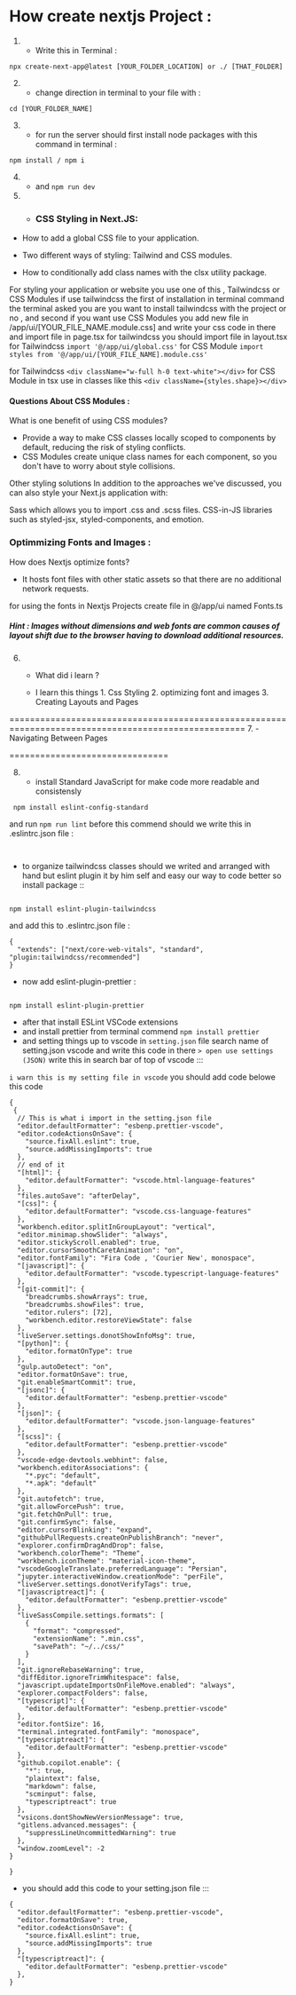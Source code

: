 # How create nextjs Project :

1. - Write this in Terminal :

```
npx create-next-app@latest [YOUR_FOLDER_LOCATION] or ./ [THAT_FOLDER]
```

2. - change direction in terminal to your file with :

```
cd [YOUR_FOLDER_NAME]
```

3. - for run the server should first install node packages with this command in terminal :

```
npm install / npm i
```

4. - and `npm run dev`

5. - ### CSS Styling in Next.JS:

- How to add a global CSS file to your application.

- Two different ways of styling: Tailwind and CSS modules.

- How to conditionally add class names with the clsx utility package.

For styling your application or website you use one of this , Tailwindcss or CSS Modules if use tailwindcss the first of installation in terminal command the terminal asked you are you want to install tailwindcss with the project or no , and second if you want use CSS Modules you add new file in /app/ui/[YOUR_FILE_NAME.module.css] and write your css code in there and import file in page.tsx for tailwindcss you should import file in layout.tsx
for Tailwindcss `import '@/app/ui/global.css'`
for CSS Module `import styles from '@/app/ui/[YOUR_FILE_NAME].module.css'`

for Tailwindcss `<div className="w-full h-0 text-white"></div>`
for CSS Module in tsx use in classes like this `<div className={styles.shape}></div>`

#### Questions About CSS Modules :

What is one benefit of using CSS modules?

- Provide a way to make CSS classes locally scoped to components by default, reducing the risk of styling conflicts.
- CSS Modules create unique class names for each component, so you don't have to worry about style collisions.

Other styling solutions
In addition to the approaches we've discussed, you can also style your Next.js application with:

Sass which allows you to import .css and .scss files.
CSS-in-JS libraries such as styled-jsx, styled-components, and emotion.

### Optimmizing Fonts and Images :

How does Nextjs optimize fonts?

- It hosts font files with other static assets so that there are no additional network requests.

for using the fonts in Nextjs Projects create file in @/app/ui named Fonts.ts

##### Hint : Images without dimensions and web fonts are common causes of layout shift due to the browser having to download additional resources.

6. - What did i learn ?

   - I learn this things 1. Css Styling 2. optimizing font and images 3. Creating Layouts and Pages

==================================================================================================== 7. - Navigating Between Pages

===============================

8. - install Standard JavaScript for make code more readable and consistensly

```
 npm install eslint-config-standard
```

and run `npm run lint` before this commend should we write this in .eslintrc.json file :

```


```

- to organize tailwindcss classes should we writed and arranged with hand but eslint plugin it by him self and easy our way to code better so install package ::

```

npm install eslint-plugin-tailwindcss

```

and add this to .eslintrc.json file :

```
{
  "extends": ["next/core-web-vitals", "standard", "plugin:tailwindcss/recommended"]
}

```

- now add eslint-plugin-prettier :

```

npm install eslint-plugin-prettier

```

- after that install ESLint VSCode extensions
- and install prettier from terminal commend `npm install prettier`
- and setting things up to vscode in `setting.json` file search name of setting.json vscode and write this code in there `> open use settings (JSON)` write this in search bar of top of vscode :::

`i warn this is my setting file in vscode` you should add code belowe this code

```
{
 {
  // This is what i import in the setting.json file
  "editor.defaultFormatter": "esbenp.prettier-vscode",
  "editor.codeActionsOnSave": {
    "source.fixAll.eslint": true,
    "source.addMissingImports": true
  },
  // end of it
  "[html]": {
    "editor.defaultFormatter": "vscode.html-language-features"
  },
  "files.autoSave": "afterDelay",
  "[css]": {
    "editor.defaultFormatter": "vscode.css-language-features"
  },
  "workbench.editor.splitInGroupLayout": "vertical",
  "editor.minimap.showSlider": "always",
  "editor.stickyScroll.enabled": true,
  "editor.cursorSmoothCaretAnimation": "on",
  "editor.fontFamily": "Fira Code , 'Courier New', monospace",
  "[javascript]": {
    "editor.defaultFormatter": "vscode.typescript-language-features"
  },
  "[git-commit]": {
    "breadcrumbs.showArrays": true,
    "breadcrumbs.showFiles": true,
    "editor.rulers": [72],
    "workbench.editor.restoreViewState": false
  },
  "liveServer.settings.donotShowInfoMsg": true,
  "[python]": {
    "editor.formatOnType": true
  },
  "gulp.autoDetect": "on",
  "editor.formatOnSave": true,
  "git.enableSmartCommit": true,
  "[jsonc]": {
    "editor.defaultFormatter": "esbenp.prettier-vscode"
  },
  "[json]": {
    "editor.defaultFormatter": "vscode.json-language-features"
  },
  "[scss]": {
    "editor.defaultFormatter": "esbenp.prettier-vscode"
  },
  "vscode-edge-devtools.webhint": false,
  "workbench.editorAssociations": {
    "*.pyc": "default",
    "*.apk": "default"
  },
  "git.autofetch": true,
  "git.allowForcePush": true,
  "git.fetchOnPull": true,
  "git.confirmSync": false,
  "editor.cursorBlinking": "expand",
  "githubPullRequests.createOnPublishBranch": "never",
  "explorer.confirmDragAndDrop": false,
  "workbench.colorTheme": "Theme",
  "workbench.iconTheme": "material-icon-theme",
  "vscodeGoogleTranslate.preferredLanguage": "Persian",
  "jupyter.interactiveWindow.creationMode": "perFile",
  "liveServer.settings.donotVerifyTags": true,
  "[javascriptreact]": {
    "editor.defaultFormatter": "esbenp.prettier-vscode"
  },
  "liveSassCompile.settings.formats": [
    {
      "format": "compressed",
      "extensionName": ".min.css",
      "savePath": "~/../css/"
    }
  ],
  "git.ignoreRebaseWarning": true,
  "diffEditor.ignoreTrimWhitespace": false,
  "javascript.updateImportsOnFileMove.enabled": "always",
  "explorer.compactFolders": false,
  "[typescript]": {
    "editor.defaultFormatter": "esbenp.prettier-vscode"
  },
  "editor.fontSize": 16,
  "terminal.integrated.fontFamily": "monospace",
  "[typescriptreact]": {
    "editor.defaultFormatter": "esbenp.prettier-vscode"
  },
  "github.copilot.enable": {
    "*": true,
    "plaintext": false,
    "markdown": false,
    "scminput": false,
    "typescriptreact": true
  },
  "vsicons.dontShowNewVersionMessage": true,
  "gitlens.advanced.messages": {
    "suppressLineUncommittedWarning": true
  },
  "window.zoomLevel": -2
}

}
```
 - you should add this code to your setting.json file :::

```
{
  "editor.defaultFormatter": "esbenp.prettier-vscode",
  "editor.formatOnSave": true,
  "editor.codeActionsOnSave": {
    "source.fixAll.eslint": true,
    "source.addMissingImports": true
  },
  "[typescriptreact]": {
    "editor.defaultFormatter": "esbenp.prettier-vscode"
  },
}

```
